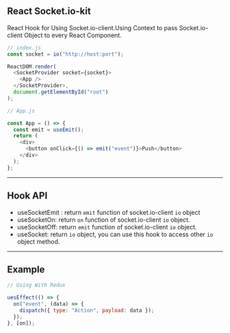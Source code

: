## React Socket.io-kit

React Hook for Using Socket.io-client.Using Context to pass Socket.io-client Object to every React Component.

```js
// index.js
const socket = io("http://host:port");

ReactDOM.render(
  <SocketProvider socket={socket}>
    <App />
  </SocketProvider>,
  document.getElementById("root")
);
```

```js
// App.js

const App = () => {
  const emit = useEmit();
  return (
    <div>
      <button onClick={() => emit("event")}>Push</button>
    </div>
  );
};
```

---

## Hook API

- useSocketEmit : return `emit` function of socket.io-client `io` object
- useSocketOn: return `on` function of socket.io-client `io` object.
- useSocketOff: return `emit` function of socket.io-client `io` object.
- useSocket: return `io` object, you can use this hook to access other `io` object method.

---

## Example

```js
// Using With Redux

uesEffect(() => {
  on("event", (data) => {
    dispatch({ type: "Action", payload: data });
  });
}, [on]);
```
